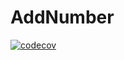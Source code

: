 # AddNumber

[![codecov](https://codecov.io/gh/gkmrakesh/AddNumber/branch/master/graph/badge.svg)](https://codecov.io/gh/gkmrakesh/AddNumber)
